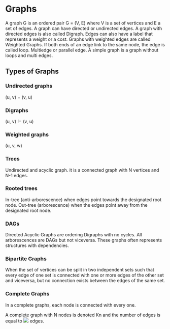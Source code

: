 # Graphs
A graph G is an ordered pair G = (V, E) where V is a set of vertices and E a set of edges.
A graph can have directed or undirected edges. A graph with directed edges is also called Digraph.
Edges can also have a label that represents a weight or a cost. Graphs with weighted edges are called Weighted Graphs.
If both ends of an edge link to the same node, the edge is called loop.
Multiedge or parallel edge.
A simple graph is a graph without loops and multi edges.

## Types of Graphs

### Undirected graphs
(u, v) = (v, u)

### Digraphs
(u, v) != (v, u)

### Weighted graphs
(u, v, w)

### Trees
Undirected and acyclic graph. it is a connected graph with N vertices and N-1 edges.

### Rooted trees
In-tree (anti-arborescence) when edges point towards the designated root node.
Out-tree (arborescence) when the edges point away from the designated root node.

### DAGs
Directed Acyclic Graphs are ordering Digraphs with no cycles.
All arborescences are DAGs but not viceversa.
These graphs often represents structures with dependencies.

### Bipartite Graphs
When the set of vertices can be split in two independent sets such that every edge of one set is connected with one or more edges of the other set and viceversa, but no connection exists between the edges of the same set.

### Complete Graphs
In a complete graphs, each node is connected with every one.

A complete graph with N nodes is denoted Kn and the number of edges is equal to <img src="https://render.githubusercontent.com/render/math?math=\frac{N (N - 1)}{2}"> edges.
